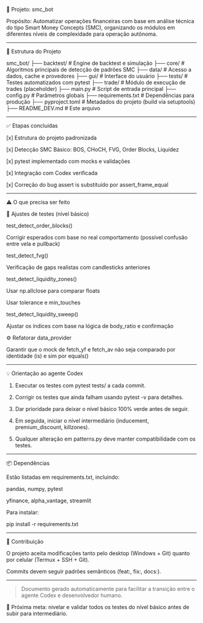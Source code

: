 📘 Projeto: smc_bot

Propósito: Automatizar operações financeiras com base em análise técnica do tipo Smart Money Concepts (SMC), organizando os módulos em diferentes níveis de complexidade para operação autônoma.


---

📁 Estrutura do Projeto

smc_bot/
├── backtest/               # Engine de backtest e simulação
├── core/                   # Algoritmos principais de detecção de padrões SMC
├── data/                   # Acesso a dados, cache e provedores
├── gui/                    # Interface do usuário
├── tests/                  # Testes automatizados com pytest
├── trade/                  # Módulo de execução de trades (placeholder)
├── main.py                 # Script de entrada principal
├── config.py               # Parâmetros globais
├── requirements.txt        # Dependências para produção
├── pyproject.toml          # Metadados do projeto (build via setuptools)
├── README_DEV.md           # Este arquivo


---

✅ Etapas concluídas

[x] Estrutura do projeto padronizada

[x] Detecção SMC Básico: BOS, CHoCH, FVG, Order Blocks, Liquidez

[x] pytest implementado com mocks e validações

[x] Integração com Codex verificada

[x] Correção do bug assert is substituído por assert_frame_equal



---

⚠️ O que precisa ser feito

🧪 Ajustes de testes (nível básico)

test_detect_order_blocks()

Corrigir esperados com base no real comportamento (possível confusão entre vela e pullback)


test_detect_fvg()

Verificação de gaps realistas com candlesticks anteriores


test_detect_liquidity_zones()

Usar np.allclose para comparar floats

Usar tolerance e min_touches


test_detect_liquidity_sweep()

Ajustar os índices com base na lógica de body_ratio e confirmação



⚙️ Refatorar data_provider

Garantir que o mock de fetch_yf e fetch_av não seja comparado por identidade (is) e sim por equals()



---

💡 Orientação ao agente Codex

1. Executar os testes com pytest tests/ a cada commit.


2. Corrigir os testes que ainda falham usando pytest -v para detalhes.


3. Dar prioridade para deixar o nível básico 100% verde antes de seguir.


4. Em seguida, iniciar o nível intermediário (inducement, premium_discount, killzones).


5. Qualquer alteração em patterns.py deve manter compatibilidade com os testes.




---

📦 Dependências

Estão listadas em requirements.txt, incluindo:

pandas, numpy, pytest

yfinance, alpha_vantage, streamlit


Para instalar:

pip install -r requirements.txt


---

🤝 Contribuição

O projeto aceita modificações tanto pelo desktop (Windows + Git) quanto por celular (Termux + SSH + Git).

Commits devem seguir padrões semânticos (feat:, fix:, docs:).



---

> Documento gerado automaticamente para facilitar a transição entre o agente Codex e desenvolvedor humano.



🧠 Próxima meta: nivelar e validar todos os testes do nível básico antes de subir para intermediário.


